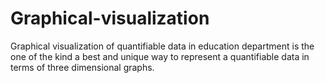 # Graphical-visualization

Graphical visualization of quantifiable data in education department is the one of the kind a best and unique way to represent a quantifiable data in terms of three dimensional graphs.
